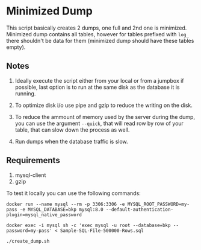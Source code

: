# Minimized Dump

This script basically creates 2 dumps, one full and 2nd one is minimized. Minimized dump contains all tables, however for tables prefixed with `log_` there shouldn't be data for them (minimized dump should have these tables empty). 

## Notes
1. Ideally execute the script either from your local or from a jumpbox if possible, last option is to run at the same disk as the database it is running.

2. To optimize disk i/o use pipe and gzip to reduce the writing on the disk.

3. To reduce the ammount of memory used by the server during the dump, you can use the argument `--quick`, that will read row by row of your table, that can slow down the process as well.

4. Run dumps when the database traffic is slow.

## Requirements
1. mysql-client
2. gzip

To test it locally you can use the following commands:

`docker run --name mysql --rm -p 3306:3306 -e MYSQL_ROOT_PASSWORD=my-pass -e MYSQL_DATABASE=bkp mysql:8.0 --default-authentication-plugin=mysql_native_password`

`docker exec -i mysql sh -c 'exec mysql -u root --database=bkp --password=my-pass' < Sample-SQL-File-500000-Rows.sql`

`./create_dump.sh`
